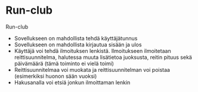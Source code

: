 # Run-club
Run-club
- Sovellukseen on mahdollista tehdä käyttäjätunnus
- Sovellukseen on mahdollista kirjautua sisään ja ulos
- Käyttäjä voi tehdä ilmoituksen lenkistä. Ilmoitukseen ilmoitetaan reittisuunnitelma, halutessa muuta lisätietoa juoksusta, reitin pituus sekä päivämäärä (tämä toiminto ei vielä toimi)
- Reittisuunnitelmaa voi muokata ja reittisuunnitelman voi poistaa (esimerkiksi huonon sään vuoksi)
- Hakusanalla voi etsiä jonkun ilmoittaman lenkin
